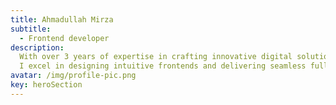```yaml
---
title: Ahmadullah Mirza
subtitle:
  - Frontend developer
description:
  With over 3 years of expertise in crafting innovative digital solutions,
  I excel in designing intuitive frontends and delivering seamless full-stack applications. Turning complex challenges into impactful user experiences is my passion.
avatar: /img/profile-pic.png
key: heroSection
---
```

